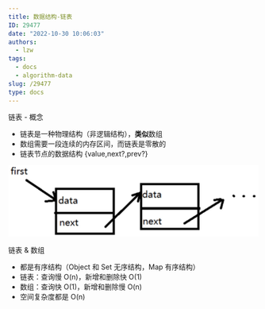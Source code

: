 ```yaml
---
title: 数据结构-链表
ID: 29477
date: "2022-10-30 10:06:03"
authors:
  - lzw
tags:
  - docs
  - algorithm-data
slug: /29477
type: docs
---
```


链表 - 概念

- 链表是一种物理结构（非逻辑结构），**类似**数组
- 数组需要一段连续的内存区间，而链表是零散的
- 链表节点的数据结构 {value,next?,prev?}

![image](./images/20221030101411.png)

链表 & 数组

- 都是有序结构（Object 和 Set 无序结构，Map 有序结构）
- 链表：查询慢 O(n)，新增和删除快 O(1)
- 数组：查询快 O(1)，新增和删除慢 O(n)
- 空间复杂度都是 O(n)

